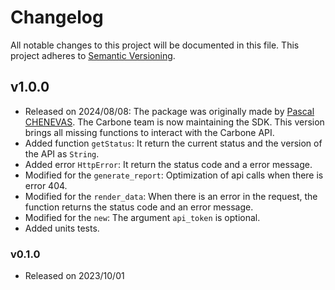 # Changelog

All notable changes to this project will be documented in this file. This project adheres to [Semantic Versioning](https://semver.org/spec/v2.0.0.html).


## v1.0.0
- Released on 2024/08/08: The package was originally made by [Pascal CHENEVAS](https://github.com/pascal-chenevas). The Carbone team is now maintaining the SDK. This version brings all missing functions to interact with the Carbone API.
- Added function `getStatus`: It return the current status and the version of the API as `String`.
- Added error `HttpError`: It return the status code and a error message.
- Modified for the `generate_report`: Optimization of api calls when there is error 404.
- Modified for the `render_data`: When there is an error in the request, the function returns the status code and an error message.
- Modified for the `new`: The argument `api_token` is optional.
- Added units tests.

### v0.1.0
- Released on 2023/10/01